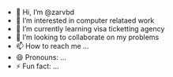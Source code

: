 - 👋 Hi, I’m @zarvbd
- 👀 I’m interested in computer relataed work
- 🌱 I’m currently learning visa ticketting agency
- 💞️ I’m looking to collaborate on my problems
- 📫 How to reach me ...
- 😄 Pronouns: ...
- ⚡ Fun fact: ...

<!---
zarvbd/zarvbd is a ✨ special ✨ repository because its `README.md` (this file) appears on your GitHub profile.
You can click the Preview link to take a look at your changes.
--->
